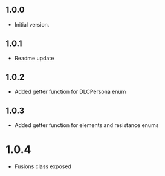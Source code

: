## 1.0.0

- Initial version.


## 1.0.1

- Readme update

## 1.0.2

- Added getter function for DLCPersona enum

## 1.0.3

- Added getter function for elements and resistance enums

# 1.0.4

- Fusions class exposed